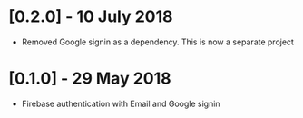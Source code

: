 # [0.2.0] - 10 July 2018

* Removed Google signin as a dependency. This is now a separate project

# [0.1.0] - 29 May 2018

* Firebase authentication with Email and Google signin
